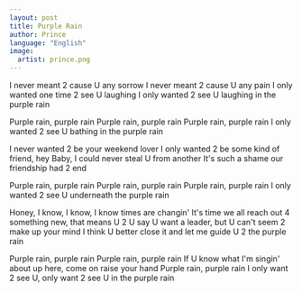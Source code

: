 ```yaml
---
layout: post
title: Purple Rain
author: Prince
language: "English"
image:
  artist: prince.png
---
```

I never meant 2 cause U any sorrow
I never meant 2 cause U any pain
I only wanted one time 2 see U laughing
I only wanted 2 see U laughing in the purple rain

Purple rain, purple rain
Purple rain, purple rain
Purple rain, purple rain
I only wanted 2 see U bathing in the purple rain

I never wanted 2 be your weekend lover
I only wanted 2 be some kind of friend, hey
Baby, I could never steal U from another
It's such a shame our friendship had 2 end

Purple rain, purple rain
Purple rain, purple rain
Purple rain, purple rain
I only wanted 2 see U underneath the purple rain



Honey, I know, I know, I know times are changin'
It's time we all reach out 4 something new, that means U 2
U say U want a leader, but U can't seem 2 make up your mind
I think U better close it and let me guide U 2 the purple rain

Purple rain, purple rain
Purple rain, purple rain
If U know what I'm singin' about up here, come on raise your hand
Purple rain, purple rain
I only want 2 see U, only want 2 see U in the purple rain
